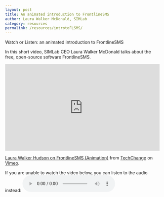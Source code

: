 ```yaml
---
layout: post
title: An animated introduction to FrontlineSMS
author: Laura Walker McDonald, SIMLab
category: resources
permalink: /resources/introtoFLSMS/
---
```

Watch or Listen: an animated introduction to FrontlineSMS

In this short video, SIMLab CEO Laura Walker McDonald talks about the free, open-source software FrontlineSMS.

<iframe src="https://player.vimeo.com/video/52691384" width="500" height="281" frameborder="0" webkitallowfullscreen mozallowfullscreen allowfullscreen></iframe>
<p><a href="https://vimeo.com/52691384">Laura Walker Hudson on FrontlineSMS (Animation)</a> from <a href="https://vimeo.com/techchange">TechChange</a> on <a href="https://vimeo.com">Vimeo</a>.</p>

If you are unable to watch the video below, you can listen to the audio instead:
<audio controls>
  <source src="http://simlab.org/resources/coursem4cso/files/LWH%20on%20FrontlineSMS.mp3" type="audio/mpeg">
Your browser does not support the audio element.
</audio>
